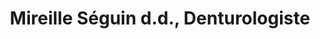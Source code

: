 ---
title: "Mireille Séguin d.d., Denturologiste"
url: /montreal/mireille-seguin-d-d-denturologiste/
shop: shop
---